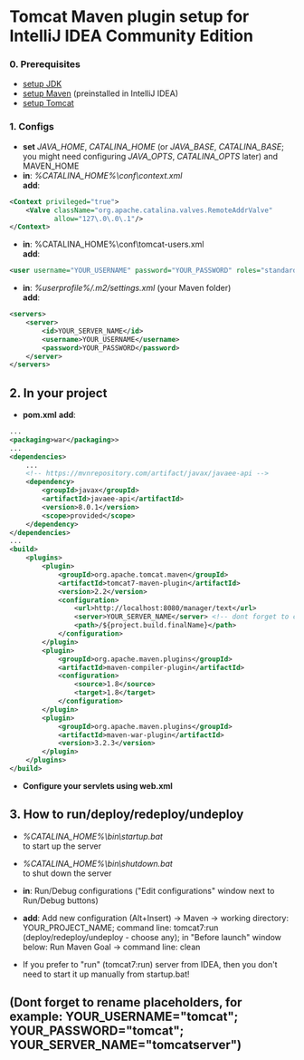 # Tomcat Maven plugin setup for IntelliJ IDEA Community Edition

### 0. Prerequisites 
+ [setup  JDK](https://www.oracle.com/technetwork/java/javase/downloads/index.html)
+ [setup  Maven](https://maven.apache.org/download.cgi) (preinstalled in IntelliJ IDEA)
+ [setup  Tomcat](https://tomcat.apache.org/download-90.cgi)  


### 1. Configs
+ **set** _JAVA_HOME_, _CATALINA_HOME_ (or _JAVA_BASE_, _CATALINA_BASE_; you might need configuring _JAVA_OPTS_, _CATALINA_OPTS_ later) and MAVEN_HOME
+ **in**: _%CATALINA_HOME%\conf\context.xml_  
  **add**:
```xml
<Context privileged="true">
    <Valve className="org.apache.catalina.valves.RemoteAddrValve"
     	   allow="127\.0\.0\.1"/>
</Context>
```
+ **in**: %CATALINA_HOME%\conf\tomcat-users.xml  
  **add**:
```xml
<user username="YOUR_USERNAME" password="YOUR_PASSWORD" roles="standard,manager-gui, manager-script" />
```
+ **in**: *%userprofile%/.m2/settings.xml* (your Maven folder)  
  **add**:
```XML
<servers>
    <server>
        <id>YOUR_SERVER_NAME</id>
        <username>YOUR_USERNAME</username>
        <password>YOUR_PASSWORD</password>
    </server>
</servers>
```



## 2. In your project

+ **pom.xml**
  **add**:
```XML
...
<packaging>war</packaging>>
...
<dependencies>
	...
    <!-- https://mvnrepository.com/artifact/javax/javaee-api -->
    <dependency>
        <groupId>javax</groupId>
        <artifactId>javaee-api</artifactId>
        <version>8.0.1</version>
        <scope>provided</scope>
    </dependency>
</dependencies>
...
<build>
    <plugins>
        <plugin>
            <groupId>org.apache.tomcat.maven</groupId>
            <artifactId>tomcat7-maven-plugin</artifactId>
            <version>2.2</version>
            <configuration>
                <url>http://localhost:8080/manager/text</url>
                <server>YOUR_SERVER_NAME</server> <!-- dont forget to change -->
                <path>/${project.build.finalName}</path>
            </configuration>
        </plugin>
        <plugin>
            <groupId>org.apache.maven.plugins</groupId>
            <artifactId>maven-compiler-plugin</artifactId>
            <configuration>
                <source>1.8</source>
                <target>1.8</target>
            </configuration>
        </plugin>
        <plugin>
            <groupId>org.apache.maven.plugins</groupId>
            <artifactId>maven-war-plugin</artifactId>
            <version>3.2.3</version>
        </plugin>
    </plugins>
</build>
```  
+ **Configure your servlets using web.xml**

## 3. How to run/deploy/redeploy/undeploy

+ *%CATALINA_HOME%\bin\startup.bat*  
to start up the server
+ *%CATALINA_HOME%\bin\shutdown.bat*  
to shut down the server

+ **in**: Run/Debug configurations ("Edit configurations" window next to Run/Debug buttons)
+ **add**: Add new configuration (Alt+Insert) -> Maven -> working directory: YOUR_PROJECT_NAME; command line: tomcat7:run (deploy/redeploy/undeploy - choose any); in "Before launch" window below: Run Maven Goal -> command line: clean
+ If you prefer to "run" (tomcat7:run) server from IDEA, then you don't need to start it up manually from startup.bat!


## (Dont forget to rename placeholders, for example: YOUR_USERNAME="tomcat"; YOUR_PASSWORD="tomcat"; YOUR_SERVER_NAME="tomcatserver")
